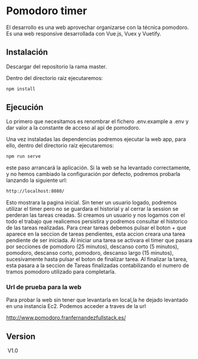 # Pomodoro timer

El desarrollo es una web aprovechar organizarse con la técnica pomodoro. Es una web responsive desarrollada con Vue.js, Vuex y Vuetify.

## Instalación

Descargar del repositorio la rama master.

Dentro del directorio raiz ejecutaremos:
```bash
npm install
```

## Ejecución

Lo primero que necesitamos es renombrar el fichero .env.example a .env y dar valor a la constante de acceso al api de pomodoro.

Una vez instaladas las dependencias podremos ejecutar la web app, para ello, dentro del directorio raíz ejecutaremos:
```bash
npm run serve
```
este paso arrancará la aplicación.
Si la web se ha levantado correctamente, y no hemos cambiado la configuración por defecto, podremos probarla lanzando la siguiente url:

```bash
http://localhost:8080/

```

Esto mostrara la pagina inicial.
Sin tener un usuario logado, podremos utilizar el timer pero no se guardara el historial y al cerrar la session se perderan las tareas creadas.
Si creamos un usuario y nos logamos con el todo el trabajo que realicemos persistira y podremos consultar el historico de las tareas realizadas.
Para crear tareas debemos pulsar el boton + que aparece en la seccion de tareas pendientes, esta accion creara una tarea pendiente de ser iniciada.
Al iniciar una tarea se activara el timer que pasara por secciones de pomodoro (25 minutos), descanso corto (5 minutos), pomodoro, descanso corto, pomodoro, descanso largo (15 minutos), sucesivamente hasta pulsar el boton de finalizar tarea.
Al finalizar la tarea, esta pasara a la seccion de Tareas finalizadas contabilizando el numero de tramos pomodoro utilizado para completarla.

### Url de prueba para la web

Para probar la web sin tener que levantarla en local,la he dejado levantado en una instancia Ec2. Podemos acceder a traves de la url 

http://www.pomodoro.franfernandezfullstack.es/


## Version

 V1.0
